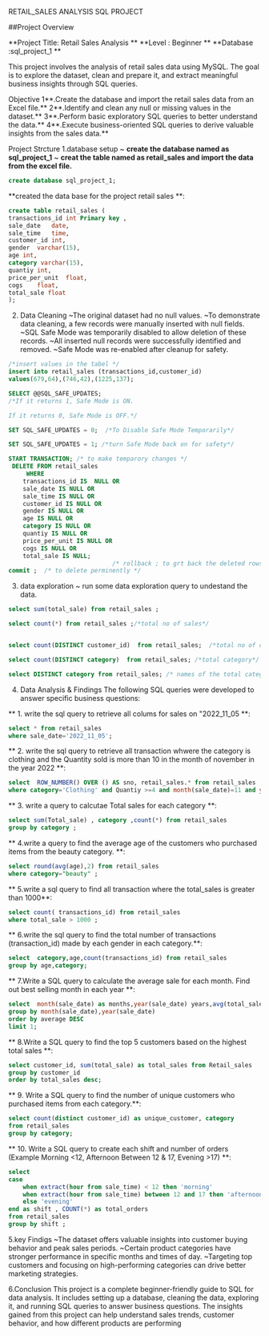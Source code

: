 RETAIL_SALES ANALYSIS  SQL PROJECT

##Project Overview

**Project Title: Retail Sales Analysis **
**Level : Beginner **
**Database :sql_project_1 **

This project involves the analysis of retail sales data using MySQL. The goal is to explore the dataset, clean and prepare it, and extract meaningful business insights through SQL queries.

Objective 
1**.Create the database and import the retail sales data from an Excel file.**
2**.Identify and clean any null or missing values in the dataset.**
3**.Perform basic exploratory SQL queries to better understand the data.**
4**.Execute business-oriented SQL queries to derive valuable insights from the sales data.**

Project Strcture 
1.database setup
~ **create the database named as sql_project_1**
~ **creat the table named as retail_sales and import the data from the excel file.**

```sql
create database sql_project_1;
```


**created the data base for the project retail sales **:

```sql
create table retail_sales ( 
transactions_id	int Primary key ,
sale_date	date,
sale_time	time,
customer_id	int,
gender	varchar(15),
age	int,
category varchar(15),
quantiy	int,
price_per_unit	float,
cogs	float,
total_sale float
);
```

2. Data  Cleaning
~The original dataset had no null values.
~To demonstrate data cleaning, a few records were manually inserted with null fields.
~SQL Safe Mode was temporarily disabled to allow deletion of these records.
~All inserted null records were successfully identified and removed.
~Safe Mode was re-enabled after cleanup for safety.

```sql
/*insert values in the tabel */
insert into retail_sales (transactions_id,customer_id)
values(679,64),(746,42),(1225,137);

SELECT @@SQL_SAFE_UPDATES;
/*If it returns 1, Safe Mode is ON.

If it returns 0, Safe Mode is OFF.*/

SET SQL_SAFE_UPDATES = 0;  /*To Disable Safe Mode Temporarily*/

SET SQL_SAFE_UPDATES = 1; /*turn Safe Mode back on for safety*/

START TRANSACTION; /* to make temparory changes */
 DELETE FROM retail_sales
     WHERE 
    transactions_id IS  NULL OR
    sale_date IS NULL OR
    sale_time IS NULL OR
    customer_id IS NULL OR
    gender IS NULL OR
    age IS NULL OR
    category IS NULL OR
    quantiy IS NULL OR
    price_per_unit IS NULL OR
    cogs IS NULL OR
    total_sale IS NULL;
                             /* rollback ; to grt back the deleted rows */
commit ;  /* to delete perminently */
```


3. data  exploration
~ run some data exploration query to undestand the data.
```sql
select sum(total_sale) from retail_sales ;

select count(*) from retail_sales ;/*total no of sales*/


select count(DISTINCT customer_id)  from retail_sales;  /*total no of customer*/

select count(DISTINCT category)  from retail_sales; /*total category*/

select DISTINCT category from retail_sales; /* names of the total category*/
```



4. Data Analysis & Findings
The following SQL queries were developed to answer specific business questions:


** 1. write the sql query to retrieve all colums for sales on "2022_11_05 **:
```sql
select * from retail_sales
where sale_date='2022_11_05';
```

**  2. write the sql query to retrieve all transaction whwere the category is clothing and the Quantity sold is more than 10 in the month of november in the year 2022 **:
```sql
select  ROW_NUMBER() OVER () AS sno, retail_sales.* from retail_sales
where category='Clothing' and Quantiy >=4 and month(sale_date)=11 and year(sale_date)=2022; 
```

**  3. write a query to calcutae Total sales for each category **:
```sql
select sum(Total_sale) , category ,count(*) from retail_sales
group by category ; 
```

**  4.write a query to find the average age of the customers who purchased items from the beauty category. **:
```sql
select round(avg(age),2) from retail_sales
where category="beauty" ; 
```

**  5.write a sql query to find all transaction where the total_sales is greater than 1000**:
```sql
select count( transactions_id) from retail_sales
where total_sale > 1000 ; 
```

**  6.write the sql query to find the total number of transactions (transaction_id) made by each gender in each category.**:
```sql
select  category,age,count(transactions_id) from retail_sales
group by age,category; 
```

**   7.Write a SQL query to calculate the average sale for each month. Find out best selling month in each year **:
```sql
select  month(sale_date) as months,year(sale_date) years,avg(total_sale) as average from retail_sales
group by month(sale_date),year(sale_date) 
order by average DESC
limit 1;  
```

**  8.Write a SQL query to find the top 5 customers based on the highest total sales **:
```sql
select customer_id, sum(total_sale) as total_sales from Retail_sales
group by customer_id
order by total_sales desc; 
```

**  9. Write a SQL query to find the number of unique customers who purchased items from each category.**:
```sql
select count(distinct customer_id) as unique_customer, category
from retail_sales 
group by category; 
```

**  10. Write a SQL query to create each shift and number of orders (Example Morning <12, Afternoon Between 12 & 17, Evening >17) **:
```sql
select 
case 
	when extract(hour from sale_time) < 12 then 'morning'
    when extract(hour from sale_time) between 12 and 17 then 'afternoon'
    else 'evening'
end as shift , COUNT(*) as total_orders  
from retail_sales
group by shift ;
```

5.key Findigs
~The dataset offers valuable insights into customer buying behavior and peak sales periods.
~Certain product categories have stronger performance in specific months and times of day.
~Targeting top customers and focusing on high-performing categories can drive better marketing strategies.

6.Conclusion
This project is a complete beginner-friendly guide to SQL for data analysis. It includes setting up a database, cleaning the data, exploring it, and running SQL queries to answer business questions. The insights gained from this project can help understand sales trends, customer behavior, and how different products are performing

